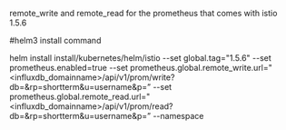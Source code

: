 remote_write and remote_read for the prometheus that comes with istio 1.5.6

#helm3 install command 

helm install install/kubernetes/helm/istio --set global.tag="1.5.6" --set prometheus.enabled=true --set prometheus.global.remote_write.url="<influxdb_domainname>/api/v1/prom/write?db=&rp=shortterm&u=username&p=” --set prometheus.global.remote_read.url="<influxdb_domainname>/api/v1/prom/read?db=&rp=shortterm&u=username&p=” --namespace
